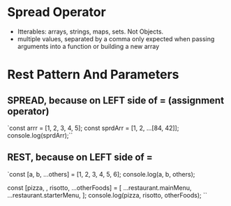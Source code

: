 # Spread Operator

- Itterables: arrays, strings, maps, sets. Not Objects.
- multiple values, separated by a comma only expected when passing arguments into a function or building a new array

# Rest Pattern And Parameters

## SPREAD, because on LEFT side of = (assignment operator)

`const arrr = [1, 2, 3, 4, 5];
const sprdArr = [1, 2, ...[84, 42]];
console.log(sprdArr);``

## REST, because on LEFT side of =

`const [a, b, ...others] = [1, 2, 3, 4, 5, 6];
console.log(a, b, others);

const [pizza, , risotto, ...otherFoods] = [
...restaurant.mainMenu,
...restaurant.starterMenu,
];
console.log(pizza, risotto, otherFoods);
``
